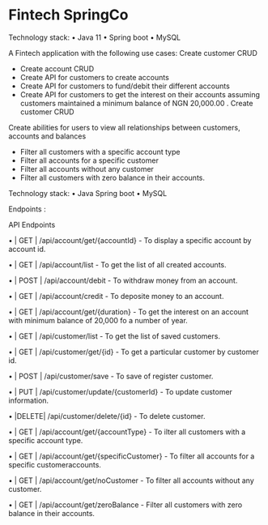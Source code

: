 #     Fintech SpringCo

Technology stack:
• Java 11 
• Spring boot
• MySQL

A Fintech application with the following use cases:
Create customer CRUD
- Create account  CRUD
- Create API for customers to create accounts
- Create API for customers to fund/debit their different accounts
- Create API for customers to get the interest on their accounts assuming customers maintained a minimum balance of NGN 20,000.00 .
Create customer CRUD

Create abilities for users to view all relationships between customers, accounts and balances
+ Filter all customers with a specific account type
+ Filter all accounts for a specific customer
+ Filter all accounts without any customer
+ Filter all customers with zero balance in their accounts.

 Technology stack:
• Java Spring boot
• MySQL


Endpoints :

API Endpoints

• | GET  | /api/account/get/{accountId}               - To display a specific account by account id.

• | GET  | /api/account/list                          - To get the list of all created accounts.

• | POST | /api/account/debit                         - To withdraw money from an account.

• | GET  | /api/account/credit                        - To deposite money to an account.

• | GET  | /api/account/get/{duration}                - To get the interest on an account with minimum balance of 20,000 fo a number of year.

• | GET  | /api/customer/list                         - To get the list of saved customers.

• | GET  | /api/customer/get/{id}                     - To get a particular customer by customer id.

• | POST | /api/customer/save                         - To save of register customer.

• | PUT  | /api/customer/update/{customerId}          - To update customer information.

• |DELETE| /api/customer/delete/{id}                  - To delete customer. 

• | GET  | /api/account/get/{accountType}             - To ilter all customers with a specific account type.

• | GET  | /api/account/get/{specificCustomer}        - To filter all accounts for a specific customeraccounts.

• | GET  | /api/account/get/noCustomer                - To filter all accounts without any customer.

• | GET  | /api/account/get/zeroBalance               - Filter all customers with zero balance in their accounts.

